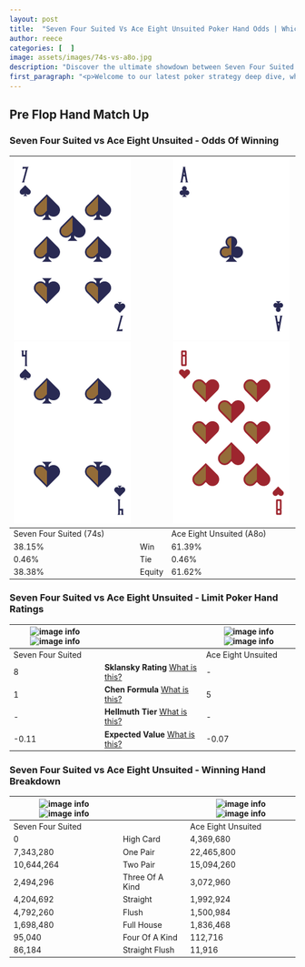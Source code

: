 ```yaml
---
layout: post
title:  "Seven Four Suited Vs Ace Eight Unsuited Poker Hand Odds | Which Is The Better Hand In Poker? A Complete Guide"
author: reece
categories: [  ]
image: assets/images/74s-vs-a8o.jpg
description: "Discover the ultimate showdown between Seven Four Suited and Ace Eight Unsuited in poker! Uncover the odds, strategies, and scenarios where one hand triumphs over the other. Get ready to up your poker game with this thrilling analysis."
first_paragraph: "<p>Welcome to our latest poker strategy deep dive, where we're pitting two distinct hands against each other in a high-stakes showdown: Seven Four Suited vs Ace Eight Unsuited.</p><p>In the dynamic world of poker, every decision counts, and knowing which hand holds the upper hand is key to your success at the table.</p><p>In this article, we'll dissect these two hands, explore the scenarios where one dominates the other, and equip you with the knowledge to make strategic choices that can tip the odds in your favor.</p><p>Get ready to unravel the intriguing dynamics of these poker hands and elevate your game to new heights.</p>"
---
```




[comment]: # (sp0)

## Pre Flop Hand Match Up

<div class="table hand-ratings" markdown="1"> 



### Seven Four Suited vs Ace Eight Unsuited - Odds Of Winning


    
| ![image info](assets/images/hand1/7.png) ![image info](assets/images/hand1/4.png) |  | ![image info](assets/images/hand2/a.png) ![image info](assets/images/hand2/8o.png) |
| -------- | -------- | -------- |
| Seven Four Suited (74s) |  | Ace Eight Unsuited (A8o) |
| 38.15% | Win | 61.39% |
| 0.46% | Tie | 0.46% |
| 38.38% | Equity | 61.62% |




[comment]: # (sp1)



### Seven Four Suited vs Ace Eight Unsuited - Limit Poker Hand Ratings


    
| ![image info](https://www.riverpairs.com/assets/images/hand1/7.png) ![image info](https://www.riverpairs.com/assets/images/hand1/4.png) |  | ![image info](https://www.riverpairs.com/assets/images/hand2/a.png) ![image info](https://www.riverpairs.com/assets/images/hand2/8o.png) |
| -------- | -------- | -------- |
| Seven Four Suited |  | Ace Eight Unsuited |
| 8 | **Sklansky Rating** [What is this?](/sklansky-rating-explained) | - |
| 1 | **Chen Formula** [What is this?](/chen-formula-explained) | 5 |
| - | **Hellmuth Tier** [What is this?](/Hellmuth-tier-explained) | - |
| -0.11 | **Expected Value** [What is this?](/expected-value-explained) | -0.07 |




[comment]: # (sp2)



### Seven Four Suited vs Ace Eight Unsuited - Winning Hand Breakdown


    
| ![image info](https://www.riverpairs.com/assets/images/hand1/7.png) ![image info](https://www.riverpairs.com/assets/images/hand1/4.png) |  | ![image info](https://www.riverpairs.com/assets/images/hand2/a.png) ![image info](https://www.riverpairs.com/assets/images/hand2/8o.png) |
| -------- | -------- | -------- |
| Seven Four Suited |  | Ace Eight Unsuited |
| 0 | High Card | 4,369,680 |
| 7,343,280 | One Pair | 22,465,800 |
| 10,644,264 | Two Pair | 15,094,260 |
| 2,494,296 | Three Of A Kind | 3,072,960 |
| 4,204,692 | Straight | 1,992,924 |
| 4,792,260 | Flush | 1,500,984 |
| 1,698,480 | Full House | 1,836,468 |
| 95,040 | Four Of A Kind | 112,716 |
| 86,184 | Straight Flush | 11,916 |




[comment]: # (sp3)



</div>

[comment]: # (sp4)



[comment]: # (sp5)

